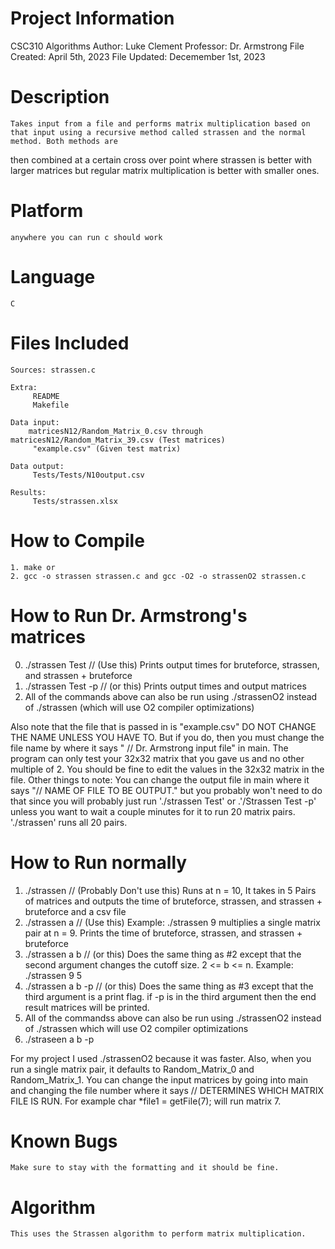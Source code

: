 # Project Information
  CSC310 Algorithms
  Author: Luke Clement
  Professor: Dr. Armstrong
  File Created: April 5th, 2023
  File Updated: Decemember 1st, 2023

# Description
	Takes input from a file and performs matrix multiplication based on that input using a recursive method called strassen and the normal method. Both methods are 
  then combined at a certain cross over point where strassen is better with larger matrices but regular matrix multiplication is better with smaller ones.

# Platform
	anywhere you can run c should work

# Language
	C

# Files Included
	Sources: strassen.c

	Extra:
		 README
		 Makefile

	Data input: 
     	matricesN12/Random_Matrix_0.csv through matricesN12/Random_Matrix_39.csv (Test matrices)
		 "example.csv" (Given test matrix)

	Data output:
		 Tests/Tests/N10output.csv

	Results:
		 Tests/strassen.xlsx
		 
# How to Compile
	1. make or
	2. gcc -o strassen strassen.c and gcc -O2 -o strassenO2 strassen.c

# How to Run Dr. Armstrong's matrices
  0. ./strassen Test    // (Use this) Prints output times for bruteforce, strassen, and strassen + bruteforce
  1. ./strassen Test -p // (or this) Prints output times and output matrices
  2. All of the commands above can also be run using ./strassenO2 instead of ./strassen (which will use O2 compiler optimizations)

  Also note that the file that is passed in is "example.csv" DO NOT CHANGE THE NAME UNLESS YOU HAVE TO. But if you do, then you must change
  the file name by where it says " // Dr. Armstrong input file" in main. The program can only test your 32x32 matrix that you gave us and no other multiple of 2. 
  You should be fine to edit the values in the 32x32 matrix in the file. Other things to note: You can change the output file in main where it says "// NAME OF FILE TO BE OUTPUT."
  but you probably won't need to do that since you will probably just run './strassen Test' or .'/Strassen Test -p' unless you want to wait a couple minutes for it to run
  20 matrix pairs. './strassen' runs all 20 pairs.

# How to Run normally
  1. ./strassen         // (Probably Don't use this) Runs at n = 10, It takes in 5 Pairs of matrices and outputs the time of bruteforce, strassen, and strassen + bruteforce and a csv file
  2. ./strassen a       // (Use this) Example: ./strassen 9 multiplies a single matrix pair at n = 9. Prints the time of bruteforce, strassen, and strassen + bruteforce
  3. ./strassen a b     // (or this) Does the same thing as #2 except that the second argument changes the cutoff size. 2 <= b <= n. Example: ./strassen 9 5
  4. ./strassen a b -p  // (or this) Does the same thing as #3 except that the third argument is a print flag. if -p is in the third argument then the end result matrices will be printed.
  5. All of the commandss above can also be run using ./strassenO2 instead of ./strassen which will use O2 compiler optimizations
  6. ./straseen a b -p
 
  For my project I used ./strassenO2 because it was faster. Also, when you run a single matrix pair, it defaults to Random_Matrix_0 and Random_Matrix_1. You can change the input matrices
  by going into main and changing the file number where it says // DETERMINES WHICH MATRIX FILE IS RUN. For example char *file1 = getFile(7); will run matrix 7.

# Known Bugs
	Make sure to stay with the formatting and it should be fine.

# Algorithm
	This uses the Strassen algorithm to perform matrix multiplication.